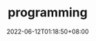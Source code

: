 ---
draft : false
date : 2022-06-12T01:18:50+08:00
title : "programming"
description : "a brief discussion around programming"
slug : ""
authors : [MBS]
tags : []
categories : [topics]
externalLink : ""
series : []
url : "programming"
---
